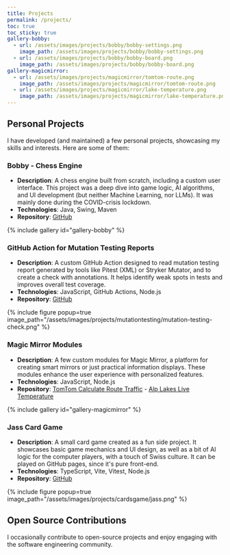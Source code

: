 ```yaml
---
title: Projects
permalink: /projects/
toc: true
toc_sticky: true
gallery-bobby:
  - url: /assets/images/projects/bobby/bobby-settings.png
    image_path: /assets/images/projects/bobby/bobby-settings.png
  - url: /assets/images/projects/bobby/bobby-board.png
    image_path: /assets/images/projects/bobby/bobby-board.png
gallery-magicmirror:
  - url: /assets/images/projects/magicmirror/tomtom-route.png
    image_path: /assets/images/projects/magicmirror/tomtom-route.png
  - url: /assets/images/projects/magicmirror/lake-temperature.png
    image_path: /assets/images/projects/magicmirror/lake-temperature.png
---
```


## <i class="fas fa-umbrella-beach"></i> Personal Projects

I have developed (and maintained) a few personal projects, showcasing my skills and interests. Here are some of them:

### <i class="fas fa-chess"></i> Bobby - Chess Engine

- **Description**: A chess engine built from scratch, including a custom user interface. This project was a deep dive
  into game logic, AI algorithms, and UI development (but neither Machine Learning, nor LLMs). It was mainly done during
  the COVID-crisis lockdown.
- **Technologies**: Java, Swing, Maven
- **Repository**: [GitHub](https://github.com/teemoo7/bobby)

{% include gallery id="gallery-bobby" %}

### <i class="fas fa-bug"></i> GitHub Action for Mutation Testing Reports

- **Description**: A custom GitHub Action designed to read mutation testing report generated by tools like Pitest (XML)
  or Stryker Mutator, and to create a check with annotations. It helps identify weak spots in tests and improves overall
  test coverage.
- **Technologies**: JavaScript, GitHub Actions, Node.js
- **Repository**: [GitHub](https://github.com/teemoo7/mutation-testing-report-action)

{% include figure popup=true image_path="/assets/images/projects/mutationtesting/mutation-testing-check.png" %}

### <i class="fas fa-tv"></i> Magic Mirror Modules

- **Description**: A few custom modules for Magic Mirror, a platform for creating smart mirrors or just
  practical information displays. These modules enhance the user experience with personalized features.
- **Technologies**: JavaScript, Node.js
- **Repository**: [TomTom Calculate Route Traffic](https://github.com/teemoo7/MMM-TomTomCalculateRouteTraffic) - [Alp Lakes Live Temperature](https://github.com/teemoo7/MMM-AlplakesLiveTemperature)

{% include gallery id="gallery-magicmirror" %}

### <i class="fas fa-heart"></i> Jass Card Game

- **Description**: A small card game created as a fun side project. It showcases basic game mechanics and UI design, as
  well as a bit of AI logic for the computer players, with a touch of Swiss culture. It can be played on GitHub pages,
  since it's pure front-end.
- **Technologies**: TypeScript, Vite, Vitest, Node.js
- **Repository**: [GitHub](https://github.com/teemoo7/jass-game)

{% include figure popup=true image_path="/assets/images/projects/cardsgame/jass.png" %}

## <i class="fas fa-lock-open"></i> Open Source Contributions

I occasionally contribute to open-source projects and enjoy engaging with the software engineering community.
